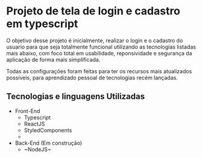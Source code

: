 # Projeto de tela de login e cadastro em typescript

O objetivo desse projeto é inicialmente, realizar o login e o cadastro do usuario para que seja totalmente funcional utilizando as tecnologias listadas mais abaixo, 
com foco total em usabilidade, reponsividade e segurança da aplicação de forma mais simplificada.

Todas as configurações foram feitas para ter os recursos mais atualizados possíveis, para aprendizado pessoal de tecnologias recém lançadas.

## Tecnologias e linguagens Utilizadas

- Front-End
  - Typescript
  - ReactJS
  - StyledComponents
  - 
- Back-End (Em construção)
  - ~NodeJS~

